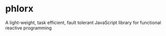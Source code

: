 # phlorx
A light-weight, task efficient, fault tolerant JavaScript library for functional reactive programming
